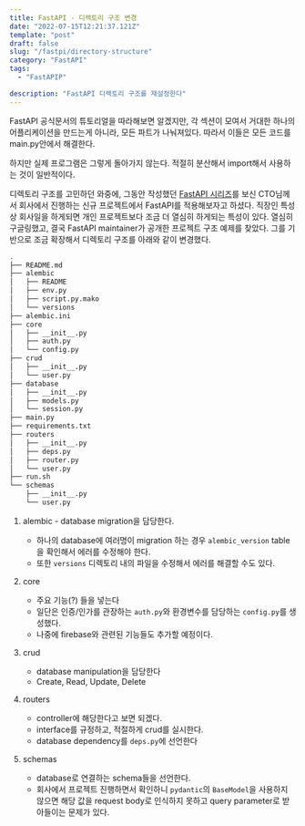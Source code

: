 ```yaml
---
title: FastAPI - 디렉토리 구조 변경
date: "2022-07-15T12:21:37.121Z"
template: "post"
draft: false
slug: "/fastpi/directory-structure"
category: "FastAPI"
tags:
  - "FastAPIP"

description: "FastAPI 디렉토리 구조를 재설정한다"
---
```


FastAPI 공식문서의 튜토리얼을 따라해보면 알겠지만, 각 섹션이 모여서 거대한 하나의 어플리케이션을 만드는게 아니라, 모든 파트가 나눠져있다.
따라서 이들은 모든 코드를 main.py안에서 해결한다. 

하지만 실제 프로그램은 그렇게 돌아가지 않는다. 적절히 분산해서 import해서 사용하는 것이 일반적이다. 

디렉토리 구조를 고민하던 와중에, 그동안 작성했던 [FastAPI 시리즈](https://jasonkang14.github.io/tag/fast-api)를 보신 CTO님께서 회사에서 진행하는 신규 프로젝트에서 FastAPI를 적용해보자고 하셨다. 직장인 특성상 회사일을 하게되면 개인 프로젝트보다 조금 더 열심히 하게되는 특성이 있다. 열심히 구글링했고, 결국 FastAPI maintainer가 공개한 프로젝트 구조 예제를 찾았다. 그를 기반으로 조금 확장해서 디렉토리 구조를 아래와 같이 변경했다. 

```bash
.
├── README.md
├── alembic
│   ├── README
│   ├── env.py
│   ├── script.py.mako
│   └── versions
├── alembic.ini
├── core
│   ├── __init__.py
│   ├── auth.py
│   └── config.py
├── crud
│   ├── __init__.py
│   └── user.py
├── database
│   ├── __init__.py
│   ├── models.py
│   └── session.py
├── main.py
├── requirements.txt
├── routers
│   ├── __init__.py
│   ├── deps.py
│   ├── router.py
│   └── user.py
├── run.sh
└── schemas
    ├── __init__.py
    └── user.py
```

1. alembic - database migration을 담당한다.
    - 하나의 database에 여러명이 migration 하는 경우 `alembic_version` table을 확인해서 에러를 수정해야 한다.
    - 또한 `versions` 디렉토리 내의 파일을 수정해서 에러를 해결할 수도 있다.

2. core
    - 주요 기능(?) 들을 넣는다
    - 일단은 인증/인가를 관장하는 `auth.py`와 환경변수를 담당하는 `config.py`를 생성했다.
    - 나중에 firebase와 관련된 기능들도 추가할 예정이다.

3. crud
    - database manipulation을 담당한다
    - Create, Read, Update, Delete

4. routers 
    - controller에 해당한다고 보면 되겠다.
    - interface를 규정하고, 적절하게 crud를 실시한다.
    - database dependency를 `deps.py`에 선언한다

5. schemas  
    - database로 연결하는 schema들을 선언한다.
    - 회사에서 프로젝트 진행하면서 확인하니 `pydantic`의 `BaseModel`을 사용하지 않으면 해당 값을 request body로 인식하지 못하고 query parameter로 받아들이는 문제가 있다. 
